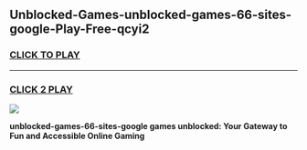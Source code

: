 
## Unblocked-Games-unblocked-games-66-sites-google-Play-Free-qcyi2
<h3>
<a href="https://premium76.site?title=unblocked-games-66-sites-google&ref=17A">CLICK TO PLAY</a></h3>
<hr>

<h3>
<a href="https://premium76.site?title=unblocked-games-66-sites-google&ref=17A">CLICK 2 PLAY</a>
  
</h3>

<a href="https://premium76.site?title=unblocked-games-66-sites-google&ref=17A"><img src="https://clearcache.store/games.png"></a>


**unblocked-games-66-sites-google games unblocked: Your Gateway to Fun and Accessible Online Gaming**
